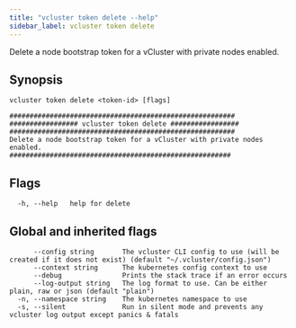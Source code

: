 ```yaml
---
title: "vcluster token delete --help"
sidebar_label: vcluster token delete
---
```



Delete a node bootstrap token for a vCluster with private nodes enabled.

## Synopsis

```
vcluster token delete <token-id> [flags]
```

```
########################################################
################# vcluster token delete #################
########################################################
Delete a node bootstrap token for a vCluster with private nodes enabled.
#######################################################
```


## Flags

```
  -h, --help   help for delete
```


## Global and inherited flags

```
      --config string       The vcluster CLI config to use (will be created if it does not exist) (default "~/.vcluster/config.json")
      --context string      The kubernetes config context to use
      --debug               Prints the stack trace if an error occurs
      --log-output string   The log format to use. Can be either plain, raw or json (default "plain")
  -n, --namespace string    The kubernetes namespace to use
  -s, --silent              Run in silent mode and prevents any vcluster log output except panics & fatals
```

